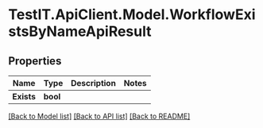 # TestIT.ApiClient.Model.WorkflowExistsByNameApiResult

## Properties

Name | Type | Description | Notes
------------ | ------------- | ------------- | -------------
**Exists** | **bool** |  | 

[[Back to Model list]](../README.md#documentation-for-models) [[Back to API list]](../README.md#documentation-for-api-endpoints) [[Back to README]](../README.md)

